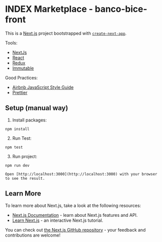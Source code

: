 # INDEX Marketplace - banco-bice-front

This is a [Next.js](https://nextjs.org/) project bootstrapped with [`create-next-app`](https://github.com/vercel/next.js/tree/canary/packages/create-next-app).

Tools:

- [NextJs](https://nextjs.org/)
- [React](https://reactjs.org/)
- [Redux](https://redux.js.org/)
- [Immutable](https://immutable-js.github.io/immutable-js/)

Good Practices:

- [Airbnb JavaScript Style Guide](https://github.com/airbnb/javascript)
- [Prettier](https://github.com/prettier/prettier)

## Setup (manual way)

1. Install packages:

```
npm install
```

2. Run Test:

```
npm test
```

3. Run project:

```
npm run dev

Open [http://localhost:3000](http://localhost:3000) with your browser to see the result.
```

## Learn More

To learn more about Next.js, take a look at the following resources:

- [Next.js Documentation](https://nextjs.org/docs) - learn about Next.js features and API.
- [Learn Next.js](https://nextjs.org/learn) - an interactive Next.js tutorial.

You can check out [the Next.js GitHub repository](https://github.com/vercel/next.js/) - your feedback and contributions are welcome!
